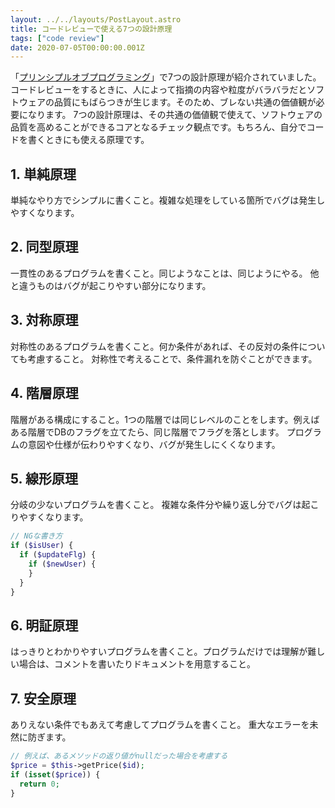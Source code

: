 ```yaml
---
layout: ../../layouts/PostLayout.astro
title: コードレビューで使える7つの設計原理
tags: ["code review"]
date: 2020-07-05T00:00:00.001Z
---
```


「<a href="https://www.amazon.co.jp/dp/B071V7MY82?tag=note0e2a-22&linkCode=ogi&th=1&psc=1" target="_blank">プリンシプルオブプログラミング</a>」で7つの設計原理が紹介されていました。コードレビューをするときに、人によって指摘の内容や粒度がバラバラだとソフトウェアの品質にもばらつきが生じます。そのため、ブレない共通の価値観が必要になります。
7つの設計原理は、その共通の価値観で使えて、ソフトウェアの品質を高めることができるコアとなるチェック観点です。もちろん、自分でコードを書くときにも使える原理です。

## 1. 単純原理

単純なやり方でシンプルに書くこと。複雑な処理をしている箇所でバグは発生しやすくなります。

## 2. 同型原理

一貫性のあるプログラムを書くこと。同じようなことは、同じようにやる。
他と違うものはバグが起こりやすい部分になります。

## 3. 対称原理

対称性のあるプログラムを書くこと。何か条件があれば、その反対の条件についても考慮すること。
対称性で考えることで、条件漏れを防ぐことができます。​

## 4. 階層原理

階層がある構成にすること。1つの階層では同じレベルのことをします。例えばある階層でDBのフラグを立てたら、同じ階層でフラグを落とします。
プログラムの意図や仕様が伝わりやすくなり、バグが発生しにくくなります。

## 5. 線形原理

分岐の少ないプログラムを書くこと。
複雑な条件分や繰り返し分でバグは起こりやすくなります。

```php
// NGな書き方
if ($isUser) {
  if ($updateFlg) {
    if ($newUser) {
    }
  }
}
```

## 6. 明証原理

はっきりとわかりやすいプログラムを書くこと。プログラムだけでは理解が難しい場合は、コメントを書いたりドキュメントを用意すること。

## 7. 安全原理

ありえない条件でもあえて考慮してプログラムを書くこと。
重大なエラーを未然に防ぎます。

```php
// 例えば、あるメソッドの返り値がnullだった場合を考慮する
$price = $this->getPrice($id);
if (isset($price)) {
  return 0;
}
```
